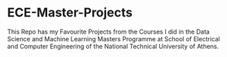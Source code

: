 # ECE-Master-Projects
This Repo has my Favourite Projects from the Courses I did in the Data Science and Machine Learning Masters Programme at School of Electrical and Computer Engineering of the National Technical University of Athens.
